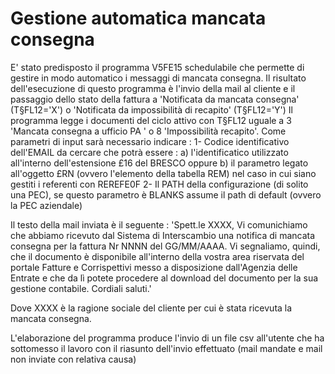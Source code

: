 # Gestione automatica mancata consegna

E' stato predisposto il programma V5FE15 schedulabile che permette di gestire in modo automatico i messaggi di mancata consegna.
Il risultato dell'esecuzione di questo programma è l'invio della mail al cliente e il passaggio dello stato della fattura a 'Notificata da mancata consegna' (T§FL12='X') o 'Notificata da impossibilità di recapito' (T§FL12='Y')
Il programma legge i documenti del ciclo attivo con T§FL12 uguale a 3 'Mancata consegna a ufficio PA ' o 8 'Impossibilità recapito'.
Come parametri di input sarà necessario indicare : 
1- Codice identificativo dell'EMAIL da cercare che potrà essere : 
a) l'identificatico utilizzato all'interno dell'estensione £16 del BRESCO oppure
b) il parametro legato all'oggetto £RN (ovvero l'elemento della tabella REM) nel caso in cui siano gestiti i referenti con REREFE0F
2- Il PATH della configurazione (di solito una PEC), se questo parametro è BLANKS assume il path di default (ovvero la PEC aziendale)

Il testo della mail inviata è il seguente : 
'Spett.le XXXX,
Vi comunichiamo che abbiamo ricevuto dal Sistema di Interscambio una notifica di
mancata consegna per la fattura Nr NNNN del GG/MM/AAAA.
Vi segnaliamo, quindi, che il documento è disponibile all'interno della vostra area riservata del
portale Fatture e Corrispettivi messo a disposizione dall'Agenzia delle Entrate e che da lì potete
procedere al download del documento per la sua gestione contabile.
Cordiali saluti.'

Dove XXXX è la ragione sociale del cliente per cui è stata ricevuta la mancata consegna.          

L'elaborazione del programma produce l'invio di un file csv all'utente che ha sottomesso il lavoro con il riasunto dell'invio effettuato (mail mandate e mail non inviate con relativa causa)
